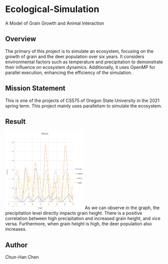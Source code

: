 # Ecological-Simulation

A Model of Grain Growth and Animal Interaction

## Overview

The primary of this project is to simulate an ecosystem, focusing on the growth of grain and the deer population over six years. It considers environmental factors such as temperature and precipitation to demonstrate their influence on ecosystem dynamics. Additionally, it uses OpenMP for parallel execution, enhancing the efficiency of the simulation.

## Mission Statement

This is one of the projects of CS575 of Oregon State University in the 2021 spring term. This project mainly uses parallelism to simulate the ecosystem.


## Result

<img src="https://github.com/HansChen2/Ecological-Simulation/blob/main/graph.PNG" width="250" height="250">
As we can observe in the graph, the precipitation level directly impacts grain height. There is a positive correlation between high precipitation and increased grain height, and vice versa. Furthermore, when grain height is high, the deer population also increases.

## Author

Chun-Han Chen



